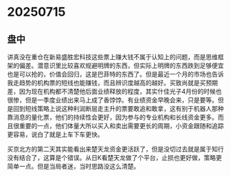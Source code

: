 # 20250715

## 盘中

讲真没在重仓在新易盛胜宏科技这些票上赚大钱不属于认知上的问题，而是思维框架的偏差。潜意识里比较喜欢规避明牌的东西，但实际上明牌的东西跌到足够便宜也是可以抢的，价值会回归，这是巴菲特的东西了。但是最近一个月的市场也告诉我走趋势的机构票的短线也能赚钱，而且辨识度越高的越好。买致尚就是买预期差，因为现在机构都不清楚他后面业绩释放的程度，其实什佳光子4月份的时候也很惨，但是一季度业绩出来马上成了香饽饽。有业绩资金早晚会来，只是要等。但是回到短线策略上说这种利润断层走主升的票要敢追和敢拿，这有别于机器人那种靠消息的量化票，他们的持续性会更好，因为参与的专业机构和长线资金更多。而且很重要的一点，他们体量大所以买入和卖出需要更长的周期，小资金跟随和追踪更容易，说白了就是上车下车更快。

买京北方的第二天其实能看出来楚天龙资金更活跃了，但是没切过去就是属于知行没有结合了，这算是个错误。从日K看楚天龙做了个平台，止损也更好做，策略更简单一点。但是当局者迷，当时思路没这么清楚。

